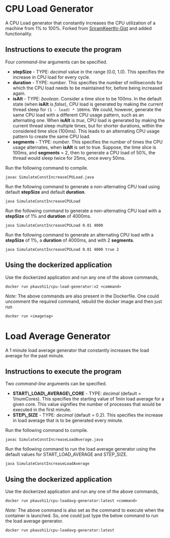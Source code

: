 # CPU Load Generator

A CPU Load generator that constantly increases the CPU utilization of a machine from 1% to 100%.
Forked from [SriramKeerthi-Gist](https://gist.github.com/SriramKeerthi/0f1513a62b3b09fecaeb) and added functionality.

## Instructions to execute the program
Four _command-line_ arguments can be specified.

* **stepSize** - TYPE: _decimal_ value in the range (0.0, 1.0). This specifies the increase in CPU load for every cycle.
* **duration** - TYPE: _number_. This specifies the number of milliseconds for which the CPU load needs to be maintained for, before being increased again.
* **isAlt** - TYPE: _boolean_. Consider a time slice to be 100ms. In the default state (when **isAlt** is *false*), CPU load is generated by making the current thread sleep for `(1 - load) * 100`ms. We could, however, generate the same CPU load with a different CPU usage pattern, such as an alternating one. When **isAlt** is *true*, CPU load is generated by making the current thread sleep multiple times, but for shorter durations, within the considered time slice (100ms). This leads to an alternating CPU usage pattern to create the same CPU load.
* **segments** - TYPE: _number_. This specifies the number of times the CPU usage alternates, when **isAlt** is set to true. Suppose, the time slice is 100ms, and **segments** = 2, then to generate a CPU load of 50%, the thread would sleep twice for 25ms, once every 50ms.


Run the following command to compile.
```commandline
javac SimulateConstIncreaseCPULoad.java
```

Run the following command to generate a non-alternating CPU load using default **stepSize** and default **duration**.
```commandline
java SimulateConstIncreaseCPULoad
```

Run the following command to generate a non-alternating CPU load with a **stepSize** of 1% and **duration** of 4000ms.
```commandline
java SimulateConstIncreaseCPULoad 0.01 4000
```

Run the following command to generate an alternating CPU load with a **stepSize** of 1%, a **duration** of 4000ms, and with 2 **segments**.
```commandline
java SimulateConstIncreaseCPULoad 0.01 4000 true 2
```

## Using the dockerized application
Use the dockerized application and run any one of the above commands,
```commandline
docker run pkaushi1/cpu-load-generator:v2 <command>
```
_Note:_ The above commands are also present in the Dockerfile. One could uncomment the required command, rebuild the docker image and then just run
```commandline
docker run <imagetag>
```

# Load Average Generator

A 1 minute load average generator that constantly increases the load average for the past minute.

## Instructions to execute the program
Two _command-line_ arguments can be specified.

* **START\\_LOAD\\_AVERAGE\\_CORE** - TYPE: _decimal_ (default = 1/numCores). This specifies the starting value of 1min load average for a given core. This value signifies the number of processes that would be executed in the first minute.
* **STEP\\_SIZE** - TYPE: _decimal_ (default = 0.2). This specifies the increase in load average that is to be generated every minute. 


Run the following command to compile.
```commandline
javac SimulateConstIncreaseLoadAverage.java
```

Run the following command to run the load average generator using the default values for START\_LOAD\_AVERAGE and STEP\_SIZE.
```commandline
java SimulateConstIncreaseLoadAverage
```

## Using the dockerized application
Use the dockerized application and run any one of the above commands,
```commandline
docker run pkaushi1/cpu-loadavg-generator:latest <command>
```
_Note:_ The above command is also set as the command to execute when the container is launched. So, one could just type the below command to run the load average generator.
```commandline
docker run pkaushi1/cpu-loadavg-generator:latest
```
